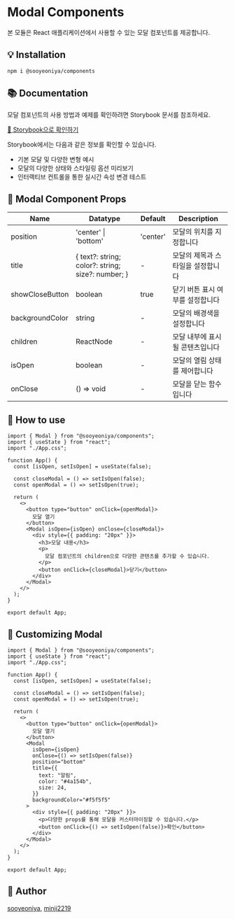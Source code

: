 # Modal Components

본 모듈은 React 애플리케이션에서 사용할 수 있는 모달 컴포넌트를 제공합니다.

## 💡 Installation

```
npm i @sooyeoniya/components
```

## 📚 Documentation

모달 컴포넌트의 사용 방법과 예제를 확인하려면 Storybook 문서를 참조하세요.

[📖 Storybook으로 확인하기]()

Storybook에서는 다음과 같은 정보를 확인할 수 있습니다.

- 기본 모달 및 다양한 변형 예시
- 모달의 다양한 상태와 스타일링 옵션 미리보기
- 인터랙티브 컨트롤을 통한 실시간 속성 변경 테스트

## 🔧 Modal Component Props

| Name            | Datatype                                          | Default  | Description                       |
| --------------- | ------------------------------------------------- | -------- | --------------------------------- |
| position        | 'center' \| 'bottom'                              | 'center' | 모달의 위치를 지정합니다          |
| title           | { text?: string; color?: string; size?: number; } | -        | 모달의 제목과 스타일을 설정합니다 |
| showCloseButton | boolean                                           | true     | 닫기 버튼 표시 여부를 설정합니다  |
| backgroundColor | string                                            | -        | 모달의 배경색을 설정합니다        |
| children        | ReactNode                                         | -        | 모달 내부에 표시될 콘텐츠입니다   |
| isOpen          | boolean                                           | -        | 모달의 열림 상태를 제어합니다     |
| onClose         | () => void                                        | -        | 모달을 닫는 함수입니다            |

## 📌 How to use

```tsx
import { Modal } from "@sooyeoniya/components";
import { useState } from "react";
import "./App.css";

function App() {
  const [isOpen, setIsOpen] = useState(false);

  const closeModal = () => setIsOpen(false);
  const openModal = () => setIsOpen(true);

  return (
    <>
      <button type="button" onClick={openModal}>
        모달 열기
      </button>
      <Modal isOpen={isOpen} onClose={closeModal}>
        <div style={{ padding: "20px" }}>
          <h3>모달 내용</h3>
          <p>
            모달 컴포넌트의 children으로 다양한 콘텐츠를 추가할 수 있습니다.
          </p>
          <button onClick={closeModal}>닫기</button>
        </div>
      </Modal>
    </>
  );
}

export default App;
```

## 🎨 Customizing Modal

```tsx
import { Modal } from "@sooyeoniya/components";
import { useState } from "react";
import "./App.css";

function App() {
  const [isOpen, setIsOpen] = useState(false);

  const closeModal = () => setIsOpen(false);
  const openModal = () => setIsOpen(true);

  return (
    <>
      <button type="button" onClick={openModal}>
        모달 열기
      </button>
      <Modal
        isOpen={isOpen}
        onClose={() => setIsOpen(false)}
        position="bottom"
        title={{
          text: "알림",
          color: "#4a154b",
          size: 24,
        }}
        backgroundColor="#f5f5f5"
      >
        <div style={{ padding: "20px" }}>
          <p>다양한 props를 통해 모달을 커스터마이징할 수 있습니다.</p>
          <button onClick={() => setIsOpen(false)}>확인</button>
        </div>
      </Modal>
    </>
  );
}

export default App;
```

## 👥 Author

[sooyeoniya](https://github.com/sooyeoniya),
[minji2219](https://github.com/minji2219)
